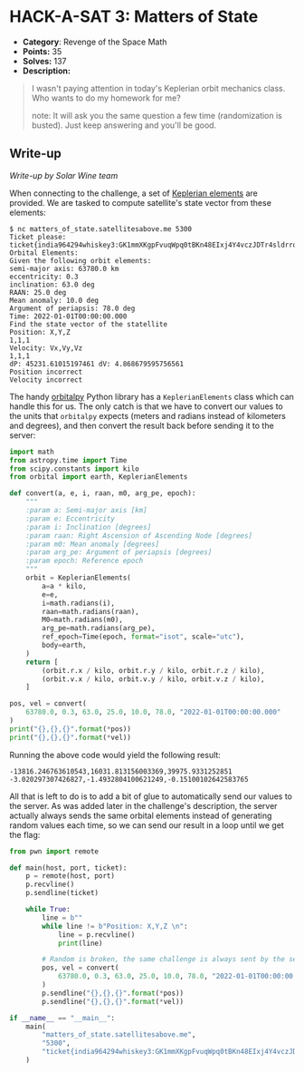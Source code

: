 # HACK-A-SAT 3: Matters of State

* **Category**: Revenge of the Space Math
* **Points:** 35
* **Solves:** 137
* **Description:**

> I wasn't paying attention in today's Keplerian orbit mechanics class. Who wants to do my homework for me?
>
> note: It will ask you the same question a few time (randomization is busted). Just keep answering and you'll be good.

## Write-up

_Write-up by Solar Wine team_

When connecting to the challenge, a set of [Keplerian elements](https://en.wikipedia.org/wiki/Orbital_elements#Keplerian_elements) are provided. We are tasked to compute satellite's state vector from these elements:

```
$ nc matters_of_state.satellitesabove.me 5300
Ticket please:
ticket{india964294whiskey3:GK1mmXKgpFvuqWpq0tBKn48EIxj4Y4vczJDTr4sldrroibFC8PSmDv9das0cWbof_Q}
Orbital Elements:
Given the following orbit elements:
semi-major axis: 63780.0 km
eccentricity: 0.3
inclination: 63.0 deg
RAAN: 25.0 deg
Mean anomaly: 10.0 deg
Argument of periapsis: 78.0 deg
Time: 2022-01-01T00:00:00.000
Find the state vector of the statellite
Position: X,Y,Z
1,1,1
Velocity: Vx,Vy,Vz
1,1,1
dP: 45231.61015197461 dV: 4.868679595756561
Position incorrect
Velocity incorrect
```

The handy [orbitalpy](https://github.com/RazerM/orbital) Python library has a `KeplerianElements` class which can handle this for us. The only catch is that we have to convert our values to the units that `orbitalpy` expects (meters and radians instead of kilometers and degrees), and then convert the result back before sending it to the server:

```python
import math
from astropy.time import Time
from scipy.constants import kilo
from orbital import earth, KeplerianElements

def convert(a, e, i, raan, m0, arg_pe, epoch):
    """
    :param a: Semi-major axis [km]
    :param e: Eccentricity
    :param i: Inclination [degrees]
    :param raan: Right Ascension of Ascending Node [degrees]
    :param m0: Mean anomaly [degrees]
    :param arg_pe: Argument of periapsis [degrees]
    :param epoch: Reference epoch
    """
    orbit = KeplerianElements(
        a=a * kilo,
        e=e,
        i=math.radians(i),
        raan=math.radians(raan),
        M0=math.radians(m0),
        arg_pe=math.radians(arg_pe),
        ref_epoch=Time(epoch, format="isot", scale="utc"),
        body=earth,
    )
    return [
        (orbit.r.x / kilo, orbit.r.y / kilo, orbit.r.z / kilo),
        (orbit.v.x / kilo, orbit.v.y / kilo, orbit.v.z / kilo),
    ]

pos, vel = convert(
    63780.0, 0.3, 63.0, 25.0, 10.0, 78.0, "2022-01-01T00:00:00.000"
)
print("{},{},{}".format(*pos))
print("{},{},{}".format(*vel))
```

Running the above code would yield the following result:

```
-13816.246763610543,16031.813156003369,39975.9331252851
-3.020297307426827,-1.4932804100621249,-0.15100102642583765
```

All that is left to do is to add a bit of glue to automatically send our values to the server. As was added later in the challenge's description, the server actually always sends the same orbital elements instead of generating random values each time, so we can send our result in a loop until we get the flag:

```python
from pwn import remote

def main(host, port, ticket):
    p = remote(host, port)
    p.recvline()
    p.sendline(ticket)

    while True:
        line = b""
        while line != b"Position: X,Y,Z \n":
            line = p.recvline()
            print(line)

        # Random is broken, the same challenge is always sent by the server
        pos, vel = convert(
            63780.0, 0.3, 63.0, 25.0, 10.0, 78.0, "2022-01-01T00:00:00.000"
        )
        p.sendline("{},{},{}".format(*pos))
        p.sendline("{},{},{}".format(*vel))

if __name__ == "__main__":
    main(
        "matters_of_state.satellitesabove.me",
        "5300",
        "ticket{india964294whiskey3:GK1mmXKgpFvuqWpq0tBKn48EIxj4Y4vczJDTr4sldrroibFC8PSmDv9das0cWbof_Q}",
    )
```
